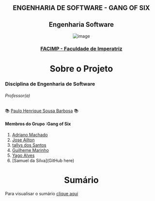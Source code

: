 

<div align="center">
  <h2>ENGENHARIA DE SOFTWARE - GANG OF SIX</h2>
</div>

<div align="center">
  <h2>Engenharia Software </h2>
  
  ![image](https://user-images.githubusercontent.com/61589386/117751503-9a5ab980-b1eb-11eb-8e98-8f2b58a28f46.png) 
  
  ### [FACIMP - Faculdade de Imperatriz](https://github.com/NT-Facimp)
</div>


  
  
<div align="center">
<h1> Sobre o Projeto </h1>
</div> 
  
 ### Disciplina de Engenharia de Software
 
 ###### *Professor(a)*
  :books: [Paulo Henrique Sousa Barbosa](https://github.com/agenteph) :books:
  


<h4>Membros do Grupo :Gang of Six </h4>

  1. [Adriano Machado](https://github.com/Adriano888)
  2. [Jose Ailton](https://github.com/AiltonOliver)
  3. [tallys dos Santos](https://github.com/tllystroller)
  4. [Guilheme Marinho](https://github.com/GuilherAndrad)
  5. [Yago Alves ](https://github.com/Yago-Captain)
  6. [Samuel da Silva](GitHub here)
  
  
<div align="center">
<h1> Sumário </h1>
</div> 

Para visualisar o sumário [clique aqui](https://github.com/tllystroller/Engenharia-de-Software-Gang-of-Six/wiki)

